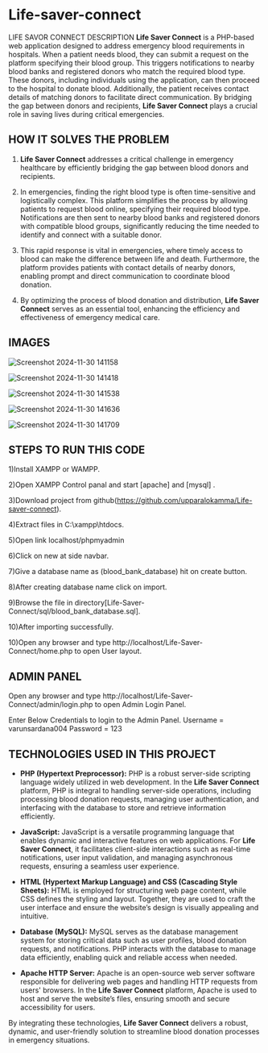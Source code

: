 # Life-saver-connect
LIFE SAVOR CONNECT
DESCRIPTION
**Life Saver Connect** is a PHP-based web application designed to address emergency blood requirements in hospitals. When a patient needs blood, they can submit a request on the platform specifying their blood group. This triggers notifications to nearby blood banks and registered donors who match the required blood type. These donors, including individuals using the application, can then proceed to the hospital to donate blood. Additionally, the patient receives contact details of matching donors to facilitate direct communication. By bridging the gap between donors and recipients, **Life Saver Connect** plays a crucial role in saving lives during critical emergencies.

## HOW IT SOLVES THE PROBLEM

1) **Life Saver Connect** addresses a critical challenge in emergency healthcare by efficiently bridging the gap between blood donors and recipients.  

2) In emergencies, finding the right blood type is often time-sensitive and logistically complex. This platform simplifies the process by allowing patients to request blood online, specifying their required blood type. Notifications are then sent to nearby blood banks and registered donors with compatible blood groups, significantly reducing the time needed to identify and connect with a suitable donor.  

3) This rapid response is vital in emergencies, where timely access to blood can make the difference between life and death. Furthermore, the platform provides patients with contact details of nearby donors, enabling prompt and direct communication to coordinate blood donation.  

4) By optimizing the process of blood donation and distribution, **Life Saver Connect** serves as an essential tool, enhancing the efficiency and effectiveness of emergency medical care.


## IMAGES

![Screenshot 2024-11-30 141158](https://github.com/user-attachments/assets/98ef35a4-41b5-43b3-b4ab-1aa055504440)

![Screenshot 2024-11-30 141418](https://github.com/user-attachments/assets/f4481ee7-cf5f-440e-8a27-e364d16a8237)

![Screenshot 2024-11-30 141538](https://github.com/user-attachments/assets/edc8738f-21f4-48e4-814f-ae702ce44e8e)

![Screenshot 2024-11-30 141636](https://github.com/user-attachments/assets/0c3d346f-e020-45a4-8764-08eb6fe49b6b)

![Screenshot 2024-11-30 141709](https://github.com/user-attachments/assets/c6d425b2-da1c-424f-9d89-1eb1dff74a77)


## STEPS TO RUN THIS CODE
1)Install XAMPP or WAMPP.

2)Open XAMPP Control panal and start [apache] and [mysql] .

3)Download project from github(https://github.com/upparalokamma/Life-saver-connect).

4)Extract files in C:\xampp\htdocs.

5)Open link localhost/phpmyadmin

6)Click on new at side navbar.

7)Give a database name as (blood_bank_database) hit on create button.

8)After creating database name click on import.

9)Browse the file in directory[Life-Saver-Connect/sql/blood_bank_database.sql].

10)After importing successfully.

10)Open any browser and type http://localhost/Life-Saver-Connect/home.php to open User layout.
## ADMIN PANEL

Open any browser and type http://localhost/Life-Saver-Connect/admin/login.php to open Admin Login Panel.

Enter Below Credentials to login to the Admin Panel.
Username = varunsardana004
Password = 123

## TECHNOLOGIES USED IN THIS PROJECT
 

- **PHP (Hypertext Preprocessor):** PHP is a robust server-side scripting language widely utilized in web development. In the **Life Saver Connect** platform, PHP is integral to handling server-side operations, including processing blood donation requests, managing user authentication, and interfacing with the database to store and retrieve information efficiently.  

- **JavaScript:** JavaScript is a versatile programming language that enables dynamic and interactive features on web applications. For **Life Saver Connect**, it facilitates client-side interactions such as real-time notifications, user input validation, and managing asynchronous requests, ensuring a seamless user experience.  

- **HTML (Hypertext Markup Language) and CSS (Cascading Style Sheets):** HTML is employed for structuring web page content, while CSS defines the styling and layout. Together, they are used to craft the user interface and ensure the website’s design is visually appealing and intuitive.  

- **Database (MySQL):** MySQL serves as the database management system for storing critical data such as user profiles, blood donation requests, and notifications. PHP interacts with the database to manage data efficiently, enabling quick and reliable access when needed.  

- **Apache HTTP Server:** Apache is an open-source web server software responsible for delivering web pages and handling HTTP requests from users' browsers. In the **Life Saver Connect** platform, Apache is used to host and serve the website’s files, ensuring smooth and secure accessibility for users.  

By integrating these technologies, **Life Saver Connect** delivers a robust, dynamic, and user-friendly solution to streamline blood donation processes in emergency situations.
